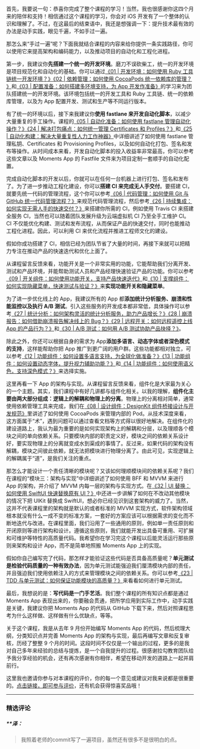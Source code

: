 <p data-nodeid="777" class="">首先，我要说一句：恭喜你完成了整个课程的学习！当然，我也很感谢你这四个月来的陪伴和支持！相信通过这个课程的学习，你会对 iOS 开发有了一个整体的认识和理解了。不过，在这最后的结束语中，我还是想强调一下：提升技术最有效的办法是动手实践，眼见千遍，不如手过一遍。</p>
<p data-nodeid="778">那怎么来“手过一遍”呢？下面我就结合课程的内容来给你提供一条实践路径，你可以使用它来提高架构和编码能力，以及推动项目的自动化和工程化进程。</p>
<p data-nodeid="779">第一步，我建议你<strong data-nodeid="816">先搭建一个统一的开发环境</strong>。磨刀不误砍柴工，统一的开发环境是项目规范化和自动化的基础。你可以通过<a href="https://kaiwu.lagou.com/course/courseInfo.htm?courseId=657&amp;sid=20-h5Url-0&amp;buyFrom=2&amp;pageId=1pz4#/detail/pc?id=6654&amp;fileGuid=xxQTRXtVcqtHK6j8" data-nodeid="803">《01 | 开发环境：如何使用 Ruby 工具链统一开发环境？》</a><a href="https://kaiwu.lagou.com/course/courseInfo.htm?courseId=657&amp;sid=20-h5Url-0&amp;buyFrom=2&amp;pageId=1pz4#/detail/pc?id=6655&amp;fileGuid=xxQTRXtVcqtHK6j8" data-nodeid="808">《02 | 依赖管理：如何使用 CocoaPods 统一依赖库的管理？ 》</a>和<a href="https://kaiwu.lagou.com/course/courseInfo.htm?courseId=657&amp;sid=20-h5Url-0&amp;buyFrom=2&amp;pageId=1pz4#/detail/pc?id=6656&amp;fileGuid=xxQTRXtVcqtHK6j8" data-nodeid="814">《03 | 配置准备：如何搭建多环境支持，为 App 开发作准备》</a>的学习来为团队搭建统一的开发环境。该环境包括统一的开发工具和 Ruby 工具链、统一的依赖库管理，以及为 App 配置开发、测试和生产等不同运行版本。</p>
<p data-nodeid="780">有了统一的环境以后，接下来我建议你<strong data-nodeid="839">使用 fastlane 来开发自动化脚本</strong>，以减少大量重复的手工操作。课程的<a href="https://kaiwu.lagou.com/course/courseInfo.htm?courseId=657&amp;sid=20-h5Url-0&amp;buyFrom=2&amp;pageId=1pz4#/detail/pc?id=6658&amp;fileGuid=xxQTRXtVcqtHK6j8" data-nodeid="826">《05 | 自动化准备：如何使用 fastlane 管理自动化操作？》</a><a href="https://kaiwu.lagou.com/course/courseInfo.htm?courseId=657&amp;sid=20-h5Url-0&amp;buyFrom=2&amp;pageId=1pz4#/detail/pc?id=6679&amp;fileGuid=xxQTRXtVcqtHK6j8" data-nodeid="831">《24 | 解决打包痛点：如何统一管理 Certificates 和 Profiles？》</a>和<a href="https://kaiwu.lagou.com/course/courseInfo.htm?courseId=657&amp;sid=20-h5Url-0&amp;buyFrom=2&amp;pageId=1pz4#/detail/pc?id=6680&amp;fileGuid=xxQTRXtVcqtHK6j8" data-nodeid="837">《25 | 自动化构建：解决大量重复性人力工作神器》</a>中详细讲述了如何使用 fastlane 管理私钥、Certificates 和 Provisioning Profiles，以及如何自动化打包、签名和发布等操作。从时间成本来看，开发自动化脚本的投入收益率非常最高，你可以参考这些文章以及 Moments App 的 Fastfile 文件来为项目定制一套顺手的自动化配置。</p>
<p data-nodeid="971" class="">完成自动化脚本的开发以后，你就可以在任何一台机器上进行打包、签名和发布了。为了进一步推动工程化建设，你可以<strong data-nodeid="989">搭建 CI 来完成无人手交付</strong>。要搭建 CI，就要先统一代码的管理流程，这个你可以参考<a href="https://kaiwu.lagou.com/course/courseInfo.htm?courseId=657&amp;sid=20-h5Url-0&amp;buyFrom=2&amp;pageId=1pz4#/detail/pc?id=6659&amp;fileGuid=xxQTRXtVcqtHK6j8" data-nodeid="981">《06 | 代码管理：如何使用 Git 与 GitHub 统一代码管理流程？》</a>来规范代码管理流程，然后参考<a href="https://kaiwu.lagou.com/course/courseInfo.htm?courseId=657&amp;sid=20-h5Url-0&amp;buyFrom=2&amp;pageId=1pz4#/detail/pc?id=6681&amp;fileGuid=xxQTRXtVcqtHK6j8" data-nodeid="987">《26 | 持续集成：如何实现无需人手的快速交付？》</a>来搭建你所需的 CI，例如使用 Travis CI 来搭建全服务 CI，当然也可以随着团队发展升级为云端虚拟机 CI 乃至全手工维护 CI。CI 不仅能优化构建、测试和发布流程，从而保证产品的快速交付，同时也能推动工程化进程。因此，可以利用 CI 来优化流程并推进工程师文化的建设。</p>

<p data-nodeid="782">假如你成功搭建了 CI，相信已经为团队节省了大量的时间，再接下来就可以把精力专注在推动产品的快速迭代和优化上面了。</p>
<p data-nodeid="1378" class="te-preview-highlight">从课程留言反馈来看，功能开关是一个非常实用的功能，它能帮助我们分离开发、测试和产品环境，并能帮助测试人员和产品经理快速验证产品的功能。你可以参考<a href="https://kaiwu.lagou.com/course/courseInfo.htm?courseId=657&amp;sid=20-h5Url-0&amp;buyFrom=2&amp;pageId=1pz4#/detail/pc?id=6662&amp;fileGuid=xxQTRXtVcqtHK6j8" data-nodeid="1384">《09 | 开关组件：如何使用功能开关，支持产品快速迭代》</a>和<a href="https://kaiwu.lagou.com/course/courseInfo.htm?courseId=657&amp;sid=20-h5Url-0&amp;buyFrom=2&amp;pageId=1pz4#/detail/pc?id=6663&amp;fileGuid=xxQTRXtVcqtHK6j8" data-nodeid="1390">《10 | 支撑组件：如何实现隐藏菜单，快速测试与验证？》</a>来<strong data-nodeid="1396">实现功能开关和隐藏菜单</strong>。</p>

<p data-nodeid="784">为了进一步优化线上的 App，我建议所有的 App 都<strong data-nodeid="904">添加统计分析服务、崩溃和性能监控以及执行 A/B 测试</strong>。引入这些服务的开发成本都非常低，具体操作可以参考<a href="https://kaiwu.lagou.com/course/courseInfo.htm?courseId=657&amp;sid=20-h5Url-0&amp;buyFrom=2&amp;pageId=1pz4#/detail/pc?id=6682&amp;fileGuid=xxQTRXtVcqtHK6j8" data-nodeid="886">《27 | 统计分析：如何架构灵活的统计分析服务，助力产品增长？》</a><a href="https://kaiwu.lagou.com/course/courseInfo.htm?courseId=657&amp;sid=20-h5Url-0&amp;buyFrom=2&amp;pageId=1pz4#/detail/pc?id=6683&amp;fileGuid=xxQTRXtVcqtHK6j8" data-nodeid="891">《28 | 崩溃报告：如何借助崩溃报告解决线上的 Bug？》</a><a href="https://kaiwu.lagou.com/course/courseInfo.htm?courseId=657&amp;sid=20-h5Url-0&amp;buyFrom=2&amp;pageId=1pz4#/detail/pc?id=6684&amp;fileGuid=xxQTRXtVcqtHK6j8" data-nodeid="896">《29 | 远程开关：如何远程遥控上线 App 的产品行为？》</a>和<a href="https://kaiwu.lagou.com/course/courseInfo.htm?courseId=657&amp;sid=20-h5Url-0&amp;buyFrom=2&amp;pageId=1pz4#/detail/pc?id=6685&amp;fileGuid=xxQTRXtVcqtHK6j8" data-nodeid="902">《30 | A/B 测试：如何用 A/B 测试协助产品抉择？》</a>。</p>
<p data-nodeid="785">除此之外，你还可以根据自身的需求为 App<strong data-nodeid="927">添加多语言、动态字体或者深色模式的支持</strong>，这样能帮助你把 App 推广到更广阔的用户群。这些功能都相对独立，可以参考<a href="https://kaiwu.lagou.com/course/courseInfo.htm?courseId=657&amp;sid=20-h5Url-0&amp;buyFrom=2&amp;pageId=1pz4#/detail/pc?id=6665&amp;fileGuid=xxQTRXtVcqtHK6j8" data-nodeid="914">《12 | 功能组件：如何设置多语言支持，为全球化做准备？》</a><a href="https://kaiwu.lagou.com/course/courseInfo.htm?courseId=657&amp;sid=20-h5Url-0&amp;buyFrom=2&amp;pageId=1pz4#/detail/pc?id=6666&amp;fileGuid=xxQTRXtVcqtHK6j8" data-nodeid="919">《13 | 功能组件：如何设置动态字体，提升视力辅助功能？》</a>和<a href="https://kaiwu.lagou.com/course/courseInfo.htm?courseId=657&amp;sid=20-h5Url-0&amp;buyFrom=2&amp;pageId=1pz4#/detail/pc?id=6667&amp;fileGuid=xxQTRXtVcqtHK6j8" data-nodeid="925">《14 | 功能组件：如何使用语义色，支持深色模式？》</a>来选择实施。</p>
<p data-nodeid="786">这里再看一下 App 的架构与实现。从课程留言反馈来看，组件化是大家最为关心的一个主题。其实，我们课程中有好几讲都与组件化相关。以我的理解，<strong data-nodeid="939">组件化主要由两大部分组成：逻辑上的解耦和物理上的分离</strong>。物理上的分离相对简单，通常使用依赖管理工具来完成，我们在<a href="https://kaiwu.lagou.com/course/courseInfo.htm?courseId=657&amp;sid=20-h5Url-0&amp;buyFrom=2&amp;pageId=1pz4#/detail/pc?id=6661&amp;fileGuid=xxQTRXtVcqtHK6j8" data-nodeid="937">《08 | 设计组件：DesignKit 组件桥接设计与开发规范》</a>里讲述了如何使用 CocoaPods 来管理内部的 Pod。从技术深度来看，这方面属于“术”，遇到问题可以通过查看文档等方式得以很好地解决。在组件化的建设道路上，我认为最为重要的是如何实现架构上的解耦和分层，以及理顺各个模块之间的单向依赖关系。只要模块内部的职责定义好，模块之间的依赖关系设计好，要实现物理上的分离就变成水到渠成的事情了。反过来，如果代码的架构没有解耦，模块之间彼此依赖，就无法把模块进行物理分离了。由此可见，实现逻辑上的解耦属于“道”，是我们关注的重点。</p>
<p data-nodeid="787">那怎么才能设计一个责任清晰的模块呢？又该如何理顺模块间的依赖关系呢？我们在课程的“模块三：架构与实现”中详细讲述了如何使用 BFF 和 MVVM 来进行 App 的架构，并介绍了 MVVM 内每一层的架构与实现方式。在<a href="https://kaiwu.lagou.com/course/courseInfo.htm?courseId=657&amp;sid=20-h5Url-0&amp;buyFrom=2&amp;pageId=1pz4#/detail/pc?id=6687&amp;fileGuid=xxQTRXtVcqtHK6j8" data-nodeid="945">《32 | UI 替换：如何使用 SwiftUI 快速替换原有 UI？》</a>中还进一步讲解了如何在不改动其他模块的情况下把 UIKit 替换成 SwiftUI，想必你已经见识到这套架构的威力了。当然，这并不代表课程里的架构就是默认的或者标准的 MVVM 实现方式，软件架构领域根本就没有什么一成不变的标准方案，一套好的方案应该可以根据需求的变化而不断地迭代与改进。在课程里面，我们沿用了一些通用的原则，例如单一责任原则和开闭原则等进行架构和设计。遵循这些原则，我们就能开发出具备可重用、可扩展和可维护等特性的高质量代码。我希望你在学习完这个课程以后能灵活运行那些原则来架构和设计 App，而不是简单地照搬 Moments App 上的实现。</p>
<p data-nodeid="788">假如你自己编写完了代码，那怎样才能验证这些代码是否具备高质量呢？<strong data-nodeid="958">单元测试是检验代码质量的一种有效办法</strong>，因为单元测试能强迫我们厘清模块内部的责任，并且强迫我们使用依赖注入的方式来管理模块之间的依赖关系。你可以参考<a href="https://kaiwu.lagou.com/course/courseInfo.htm?courseId=657&amp;sid=20-h5Url-0&amp;buyFrom=2&amp;pageId=1pz4#/detail/pc?id=6678&amp;fileGuid=xxQTRXtVcqtHK6j8" data-nodeid="956">《23 | TDD 与单元测试：如何保证功能模块的高质量？》</a>来看看如何进行单元测试。</p>
<p data-nodeid="789">最后，我想说的是：<strong data-nodeid="964">写代码是一门手艺活</strong>。我们整个课程的所有知识点都是通过 Moments App 表现出来的，你要融会贯通，把所学应用到实际工作中，动手实践是关键，我建议你把 Moments App 的代码从 GitHub 下载下来，然后对照课程思考为什么这样做、这样做有什么优缺点，等等。</p>
<p data-nodeid="790">关于这个课程，我是从去年 9 月份开始编写 Moments App 的代码，然后梳理大纲，分类知识点并完善 Moments App 的架构与实现，最后再编写文章和反复审核，历经了整整 9 个月的时间。这段时间不仅仅是一个输出的过程，更多的是我对自己多年来经验的总结与提炼，是一个自我提升的过程。很感谢拉勾教育团队给予我分享经验的机会，还有再次感谢有你相伴，希望在移动开发的道路上一起并肩前行。</p>
<p data-nodeid="791" class="">这里我也邀请你参与对本课程的评价，你的每一个意见或建议对我来说都是很重要的。<a href="https://wj.qq.com/s2/8564745/5905/?fileGuid=xxQTRXtVcqtHK6j8" data-nodeid="969">点击链接，即可参与评价</a>，还有机会获得惊喜奖品哦！</p>

---

### 精选评论

##### **泽：
> 我照着老师的commit写了一遍项目，虽然还有很多不是很明白的点。

